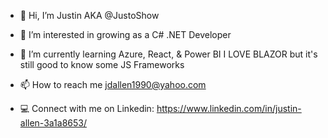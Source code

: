 - 👋 Hi, I’m Justin AKA @JustoShow
- 👀 I’m interested in growing as a C# .NET Developer
- 🌱 I’m currently learning Azure, React, & Power BI
I LOVE BLAZOR but it's still good to know some JS Frameworks

- 📫 How to reach me jdallen1990@yahoo.com
- 💻 Connect with me on Linkedin: https://www.linkedin.com/in/justin-allen-3a1a8653/

<!---
JustoShow/JustoShow is a ✨ special ✨ repository because its `README.md` (this file) appears on your GitHub profile.
You can click the Preview link to take a look at your changes.
--->
